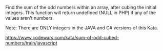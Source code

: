 Find the sum of the odd numbers within an array, after cubing the initial integers. This function will return undefined (NULL in PHP) if any of the values aren't numbers.

Note: There are ONLY integers in the JAVA and C# versions of this Kata.

https://www.codewars.com/kata/sum-of-odd-cubed-numbers/train/javascript